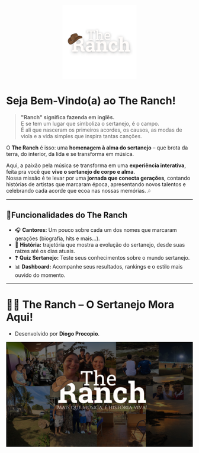 <p align="center">
  <img src="assets/logoTheRanch(branca).png" width="200px">
</p>

# **Seja Bem-Vindo(a) ao The Ranch!**

> **"Ranch" significa fazenda em inglês.**  
> E se tem um lugar que simboliza o sertanejo, é o campo.  
> É ali que nasceram os primeiros acordes, os causos, as modas de viola e a vida simples que inspira tantas canções.

O **The Ranch** é isso: uma **homenagem à alma do sertanejo** – que brota da terra, do interior, da lida e se transforma em música.  

Aqui, a paixão pela música se transforma em uma **experiência interativa**, feita pra você que **vive o sertanejo de corpo e alma**.  
Nossa missão é te levar por uma **jornada que conecta gerações**, contando histórias de artistas que marcaram época, apresentando novos talentos e celebrando cada acorde que ecoa nas nossas memórias. 🎶

---

## 🔑**Funcionalidades do The Ranch**
- 🎧 **Cantores:** Um pouco sobre cada um dos nomes que marcaram gerações (biografia, hits e mais...).  
- 📜 **História:** trajetória que mostra a evolução do sertanejo, desde suas raízes até os dias atuais.  
- ❓ **Quiz Sertanejo:** Teste seus conhecimentos sobre o mundo sertanejo.  
- 📊 **Dashboard:** Acompanhe seus resultados, rankings e o estilo mais ouvido do momento.  

---

# 🐎🌵 The Ranch – O Sertanejo Mora Aqui!
- Desenvolvido por **Diogo Procopio**.

<p align="center">
  <img src="site/public/style/assets/images/origem/imagemFinal.png" width="800px">
</p>


